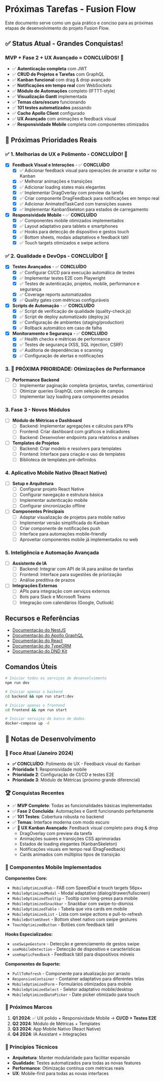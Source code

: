 # Próximas Tarefas - Fusion Flow

Este documento serve como um guia prático e conciso para as próximas etapas de desenvolvimento do projeto Fusion Flow.

## ✅ Status Atual - Grandes Conquistas!

### MVP + Fase 2 + UX Avançado = CONCLUÍDOS! 🎉
- ✅ **Autenticação completa** com JWT
- ✅ **CRUD de Projetos e Tarefas** com GraphQL
- ✅ **Kanban funcional** com drag & drop avançado
- ✅ **Notificações em tempo real** com WebSockets
- ✅ **Módulo de Automações** completo (IFTTT-style)
- ✅ **Visualização Gantt** implementada
- ✅ **Temas claro/escuro** funcionando
- ✅ **101 testes automatizados** passando
- ✅ **Cache Apollo Client** configurado
- ✅ **UX Avançado** com animações e feedback visual
- ✅ **Responsividade Mobile** completa com componentes otimizados

## 🎯 Próximas Prioridades Reais

### ✅ 1. Melhorias de UX e Polimento - CONCLUÍDO! 🎉

- [x] **Feedback Visual e Interações** - ✅ **CONCLUÍDO**
  - [x] ✅ Adicionar feedback visual para operações de arrastar e soltar no Kanban
  - [x] ✅ Melhorar animações e transições
  - [x] ✅ Adicionar loading states mais elegantes
  - [x] ✅ Implementar DragOverlay com preview da tarefa
  - [x] ✅ Criar componente DragFeedback para notificações em tempo real
  - [x] ✅ Adicionar AnimatedTaskCard com transições suaves
  - [x] ✅ Implementar KanbanSkeleton para estados de carregamento

- [x] **Responsividade Mobile** - ✅ **CONCLUÍDO**
  - [x] ✅ Componentes mobile otimizados implementados
  - [x] ✅ Layout adaptativo para tablets e smartphones
  - [x] ✅ Hooks para detecção de dispositivo e gestos touch
  - [x] ✅ Bottom sheets, modais adaptativos e feedback tátil
  - [x] ✅ Touch targets otimizados e swipe actions

### ✅ 2. Qualidade e DevOps - CONCLUÍDO! 🎉

- [x] **Testes Avançados** - ✅ **CONCLUÍDO**
  - [x] ✅ Configurar CI/CD para execução automática de testes
  - [x] ✅ Implementar testes E2E com Playwright
  - [x] ✅ Testes de autenticação, projetos, mobile, performance e segurança
  - [x] ✅ Coverage reports automatizados
  - [x] ✅ Quality gates com métricas configuráveis

- [x] **Scripts de Automação** - ✅ **CONCLUÍDO**
  - [x] ✅ Script de verificação de qualidade (quality-check.js)
  - [x] ✅ Script de deploy automatizado (deploy.js)
  - [x] ✅ Configuração de ambientes (staging/production)
  - [x] ✅ Rollback automático em caso de falha

- [x] **Monitoramento e Segurança** - ✅ **CONCLUÍDO**
  - [x] ✅ Health checks e métricas de performance
  - [x] ✅ Testes de segurança (XSS, SQL injection, CSRF)
  - [x] ✅ Auditoria de dependências e scanning
  - [x] ✅ Configuração de alertas e notificações

### 3. 🎯 PRÓXIMA PRIORIDADE: Otimizações de Performance

- [ ] **Performance Backend**
  - [ ] Implementar paginação completa (projetos, tarefas, comentários)
  - [ ] Otimizar queries GraphQL com seleção de campos
  - [ ] Implementar lazy loading para componentes pesados

### 3. Fase 3 - Novos Módulos

- [ ] **Módulo de Métricas e Dashboard**
  - [ ] Backend: Implementar agregações e cálculos para KPIs
  - [ ] Frontend: Criar dashboard com gráficos e indicadores
  - [ ] Backend: Desenvolver endpoints para relatórios e análises

- [ ] **Templates de Projetos**
  - [ ] Backend: Criar modelo e resolvers para templates
  - [ ] Frontend: Interface para criação e uso de templates
  - [ ] Biblioteca de templates pré-definidos

### 4. Aplicativo Mobile Nativo (React Native)

- [ ] **Setup e Arquitetura**
  - [ ] Configurar projeto React Native
  - [ ] Configurar navegação e estrutura básica
  - [ ] Implementar autenticação mobile
  - [ ] Configurar sincronização offline

- [ ] **Componentes Principais**
  - [ ] Adaptar visualização de projetos para mobile nativo
  - [ ] Implementar versão simplificada do Kanban
  - [ ] Criar componente de notificações push
  - [ ] Interface para automações mobile-friendly
  - [ ] Aproveitar componentes mobile já implementados no web

### 5. Inteligência e Automação Avançada

- [ ] **Assistente de IA**
  - [ ] Backend: Integrar com API de IA para análise de tarefas
  - [ ] Frontend: Interface para sugestões de priorização
  - [ ] Análise preditiva de prazos

- [ ] **Integrações Externas**
  - [ ] APIs para integração com serviços externos
  - [ ] Bots para Slack e Microsoft Teams
  - [ ] Integração com calendários (Google, Outlook)

## Recursos e Referências

- [Documentação do NestJS](https://docs.nestjs.com/)
- [Documentação do Apollo GraphQL](https://www.apollographql.com/docs/)
- [Documentação do React](https://reactjs.org/docs/getting-started.html)
- [Documentação do TypeORM](https://typeorm.io/)
- [Documentação do DND Kit](https://docs.dndkit.com/)

## Comandos Úteis

```bash
# Iniciar todos os serviços de desenvolvimento
npm run dev

# Iniciar apenas o backend
cd backend && npm run start:dev

# Iniciar apenas o frontend
cd frontend && npm run start

# Iniciar serviços de banco de dados
docker-compose up -d
```

## 📝 Notas de Desenvolvimento

### 🎯 Foco Atual (Janeiro 2024)
- **✅ CONCLUÍDO**: Polimento de UX - Feedback visual do Kanban
- **Prioridade 1**: Responsividade mobile
- **Prioridade 2**: Configuração de CI/CD e testes E2E
- **Prioridade 3**: Módulo de Métricas (próximo grande diferencial)

### 🏆 Conquistas Recentes
- ✅ **MVP Completo**: Todas as funcionalidades básicas implementadas
- ✅ **Fase 2 Concluída**: Automações e Gantt funcionando perfeitamente
- ✅ **101 Testes**: Cobertura robusta no backend
- ✅ **Temas**: Interface moderna com modo escuro
- ✅ **🎨 UX Kanban Avançado**: Feedback visual completo para drag & drop
  - DragOverlay com preview da tarefa
  - Animações suaves e transições CSS aprimoradas
  - Estados de loading elegantes (KanbanSkeleton)
  - Notificações visuais em tempo real (DragFeedback)
  - Cards animados com múltiplos tipos de transição

### 📱 Componentes Mobile Implementados

**Componentes Core:**
- `MobileOptimizedFab` - FAB com SpeedDial e touch targets 56px+
- `MobileOptimizedModal` - Modal adaptativo (dialog/drawer/fullscreen)
- `MobileOptimizedTooltip` - Tooltip com long-press para mobile
- `MobileOptimizedSnackbar` - Snackbar com swipe-to-dismiss
- `MobileOptimizedTable` - Tabela que vira cards em mobile
- `MobileOptimizedList` - Lista com swipe actions e pull-to-refresh
- `MobileBottomSheet` - Bottom sheet nativo com swipe gestures
- `TouchOptimizedButton` - Botões com feedback tátil

**Hooks Especializados:**
- `useSwipeGesture` - Detecção e gerenciamento de gestos swipe
- `useMobileDetection` - Detecção de dispositivo e características
- `useHapticFeedback` - Feedback tátil para dispositivos móveis

**Componentes de Suporte:**
- `PullToRefresh` - Componente para atualização por arrasto
- `ResponsiveContainer` - Container adaptativo para diferentes telas
- `MobileOptimizedForm` - Formulários otimizados para mobile
- `MobileOptimizedSelect` - Seletor adaptativo mobile/desktop
- `MobileOptimizedDatePicker` - Date picker otimizado para touch

### 🎯 Próximos Marcos
1. **Q1 2024**: ✅ UX polido + Responsividade Mobile → **CI/CD + Testes E2E**
2. **Q2 2024**: Módulo de Métricas + Templates
3. **Q3 2024**: App Mobile Nativo (React Native)
4. **Q4 2024**: IA Assistant + Integrações

### 🔧 Princípios Técnicos
- **Arquitetura**: Manter modularidade para facilitar expansão
- **Qualidade**: Testes automatizados para todas as novas features
- **Performance**: Otimização contínua com métricas reais
- **UX**: Mobile-first para todas as novas interfaces